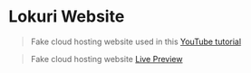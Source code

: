 # Lokuri Website

> Fake cloud hosting website used in this [YouTube tutorial](https://www.youtube.com/watch?v=8eExETYrM0c)

> Fake cloud hosting website [Live Preview](https://zen-carson-c10c9f.netlify.app)
